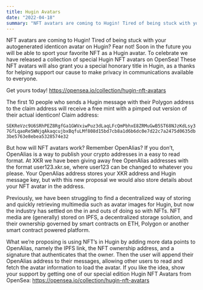 ```yaml
---
title: Hugin Avatars
date: "2022-04-18"
summary: "NFT avatars are coming to Hugin! Tired of being stuck with your autogenerated identicon avatar on Hugin?"
---
```


NFT avatars are coming to Hugin!
Tired of being stuck with your autogenerated identicon avatar on Hugin? Fear not! Soon in the future you will be able to sport your favorite NFT as a Hugin avatar. To celebrate we have released a collection of special Hugin NFT avatars on OpenSea! These NFT avatars will also grant you a special honorary title in Hugin, as a thanks for helping support our cause to make privacy in communications available to everyone.

Get yours today! https://opensea.io/collection/hugin-nft-avatars

The first 10 people who sends a Hugin message with their Polygon address to the claim address will receive a free mint with a pimped out version of their actual identicon! Claim address:

`SEKReVzc9U6SRhPEZ8RgfGa1GWVxiwPuz3dLaqLFcQmPbhxE8ZRMuGwB5ST68NJzKdLsy37GfLqaoRe5WNjqAkaqcujbxBqfuLMf808d15bd7cb8a1d6b6dc0e7d22c7a2475d0635db3be5763e8ebea5328574e32`



But how will NFT avatars work?
Remember OpenAlias? If you don’t, OpenAlias is a way to publish your crypto addresses in a easy to read format. At XKR we have been giving away free OpenAlias addresses with the format user123.xkr.se, where user123 can be changed to whatever you please. Your OpenAlias address stores your XKR address and Hugin message key, but with this new proposal we would also store details about your NFT avatar in the address.

Previously, we have been struggling to find a decentralized way of storing and quickly retrieving multimedia such as avatar images for Hugin, but now the industry has settled on the in and outs of doing so with NFTs. NFT media are (generally) stored on IPFS, a decentralized storage solution, and their ownership governed by smart contracts on ETH, Polygon or another smart contract powered platform.

What we’re proposing is using NFT’s in Hugin by adding more data points to OpenAlias, namely the IPFS link, the NFT ownership address, and a signature that authenticates that the owner. Then the user will append their OpenAlias address to their messages, allowing other users to read and fetch the avatar information to load the avatar. If you like the idea, show your support by getting one of our special edition Hugin NFT Avatars from OpenSea: https://opensea.io/collection/hugin-nft-avatars